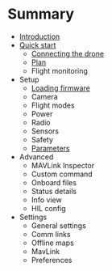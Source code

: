 # Summary

* [Introduction](README.md)
* [Quick start](quickstart.md)
   * [Connecting the drone](quickstart_connecting_the_drone.md)
   * [Plan](quickstart_plan.md)
   * Flight monitoring
* Setup
   * [Loading firmware](setup_loading_firmware.md)
   * Camera
   * Flight modes
   * Power
   * Radio
   * Sensors
   * Safety
   * [Parameters](setup_parameters.md)
* Advanced
   * MAVLink Inspector
   * Custom command
   * Onboard files
   * Status details
   * Info view
   * HIL config
* Settings
   * General settings
   * Comm links
   * Offline maps
   * MavLink
   * Preferences

